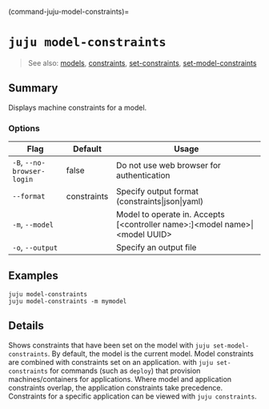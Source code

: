 (command-juju-model-constraints)=
# `juju model-constraints`
> See also: [models](#models), [constraints](#constraints), [set-constraints](#set-constraints), [set-model-constraints](#set-model-constraints)

## Summary
Displays machine constraints for a model.

### Options
| Flag | Default | Usage |
| --- | --- | --- |
| `-B`, `--no-browser-login` | false | Do not use web browser for authentication |
| `--format` | constraints | Specify output format (constraints&#x7c;json&#x7c;yaml) |
| `-m`, `--model` |  | Model to operate in. Accepts [&lt;controller name&gt;:]&lt;model name&gt;&#x7c;&lt;model UUID&gt; |
| `-o`, `--output` |  | Specify an output file |

## Examples

    juju model-constraints
    juju model-constraints -m mymodel


## Details

Shows constraints that have been set on the model with `juju set-model-constraints`.
By default, the model is the current model.
Model constraints are combined with constraints set on an application.
with `juju set-constraints` for commands (such as `deploy`) that provision
machines/containers for applications. Where model and application constraints overlap, the
application constraints take precedence. Constraints for a specific application
can be viewed with `juju constraints`.